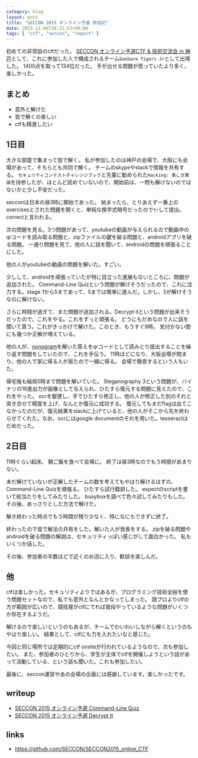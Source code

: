 ```yaml
---
category: blog
layout: post
title: "SECCON 2015 オンライン予選 参加記"
date: 2015-12-06T20:31:53+09:00
tags: [ "ctf", "seccon", "report" ]
---
```


初めての非常設のctfだった。
[SECCON オンライン予選CTF & 技術交流会 in 神戸](https://atnd.org/events/72160)として、これに参加した人で構成されるチーム`Ganbare Tigers Jr`として出場した。
1400点を取って134位だった。
手が出せる問題が思っていたより多く、楽しかった。

## まとめ

-   意外と解けた
-   皆で解くの楽しい
-   ctfも精進したい

<!-- more -->

## 1日目

大きな部屋で集まって皆で解く。
私が参加したのは神戸の会場で、大阪にも会場があって、そちらとも共同で解く。
チームのskypeやslackで情報を共有する。
`セキュリティコンテストチャレンジブック`と先輩に勧められた`Hacking: 美しき策謀`を持参したが、ほとんど読めていないので、開始前は、一問も解けないのではないかと少し不安だった。

secconは日本の昼3時に開始であった。
始まったら、とりあえず一番上のexercisesとされた問題を開くと、単純な換字式暗号だったので`tr`して提出。correctと言われる。

次の問題を見る。3つ問題があって、youtubeの動画が与えられるので動画中のqrコードを読み取る問題と、zipファイルの鍵を破る問題と、androidアプリを破る問題。
一通り問題を見て、他の人に話を聞いて、androidの問題を頑張ることにした。

他の人がyoutubeの動画の問題を解いた。すごい。

少しして、androidを頑張っていたが特に目立った進展もないところに、問題が追加された。
Command-Line Quizという問題が解けそうだったので、これに注力する。stage 1から5まであって、5までは簡単に進んだ。しかし、5が解けそうなのに解けない。

さらに時間が過ぎて、また問題が追加される。Decrypt itという問題が出来そうだったので、これをやる。これをずっと頑張る。
どうにもだめなので人に話を聞いて貰う。これがきっかけで解けた。このとき、もうすぐ9時。
気付かない間にも幾つか正解が増えている。

他の人が、[nonogram](https://en.wikipedia.org/wiki/Nonogram)を解いた答えをqrコードとして読みとり提出することを繰り返す問題をしていたので、これを手伝う。
11時ほどになり、大阪会場が閉まり、他の人で家に帰る人が居たので一緒に帰る。
会場で徹夜するという人もいた。

帰宅後も結局5時まで問題を解いていた。
Steganography 3という問題が、バイナリの16進出力が画像として与えられ、ひたすら復元する問題に見えたので、これをやった。
ocrを駆使し、手でひたすら修正し、他の人が修正した別のそれと突き合せて精度を上げ、なんとか復元に成功する。
復元してもまだflagは出てこなかったのだが、復元結果をslackに上げていると、他の人がそこから先を終わらせてくれた。なお、ocrにはgoogle documentのそれを用いた。tesseractはだめだった。

## 2日目

11時ぐらい起床。
朝ご飯を食べて会場に。
終了は昼3時なのでもう時間があまりない。

未だ解けていないが正解したチームの数を考えてもやはり解けるはずの、Command-Line Quizを頑張る。
ひたすら試行錯誤した。
expectのscriptを書いて総当たりをしてみたりした。
busyboxを調べて色々試してみたりもした。
その後、あっさりとした方法で解けた。

解き終わった時点でもう時間が残り少なく、特になにもできずに終了。

終わったので皆で解法の共有をした。解いた人が発表をする。
zipを破る問題やandroidを破る問題の解説は、セキュリティっぽい感じがして面白かった。
私もいくつか話した。

その後、参加者の半数ほどで近くのお店に入り、歓談を楽しんだ。

## 他

ctfは楽しかった。セキュリティよりではあるが、プログラミング技術全般を使う問題セットなので、私でも意外となんとかなってしまった。
競プロよりctfの方が範囲が広いので、競技屋がctfにでれば普段やっているような問題がいくつか存在するようだ。

解けるので楽しいというのもあるが、チームでわいわいしながら解くというのもやはり楽しい。
結果として、ctfにも力を入れたいなと感じた。

今回と同じ場所では定期的にctf onsiteが行われているようなので、次も参加したい。
また、参加者のひとりから、学生が主体でctfを開催しようという話があって活動している、という話も聞いた。これも参加したい。

最後に、seccon運営やあの会場の企画には感謝しています。楽しかったです。

## writeup

-   [SECCON 2015 オンライン予選 Command-Line Quiz](http://kimiyuki.net/blog/2015/12/06/seccon-2015-online-command-line-quiz/)
-   [SECCON 2015 オンライン予選 Decrypt It](http://kimiyuki.net/blog/2015/12/06/seccon-2015-online-decrypt-it/)

## links

-   <https://github.com/SECCON/SECCON2015_online_CTF>
